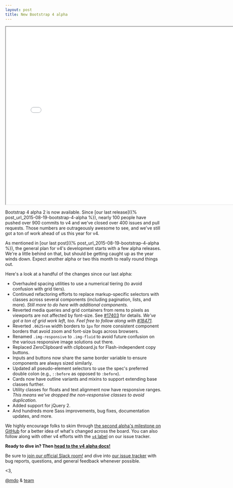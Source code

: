 ```yaml
---
layout: post
title: New Bootstrap 4 alpha
---
```


<div class="embed-responsive embed-responsive-16by9">
  <iframe class="embed-responsive-item" src="//www.youtube.com/embed/J_kokTee01k?rel=0" width="760" height="570" allowfullscreen></iframe>
</div>

Bootstrap 4 alpha 2 is now available. Since [our last release]({% post_url_2015-08-19-bootstrap-4-alpha %}), nearly 100 people have pushed over 900 commits to v4 and we've closed over 400 issues and pull requests. Those numbers are outrageously awesome to see, and we've still got a ton of work ahead of us this year for v4.

As mentioned in [our last post]({% post_url_2015-08-19-bootstrap-4-alpha %}), the general plan for v4's development starts with a few alpha releases. We're a little behind on that, but should be getting caught up as the year winds down. Expect another alpha or two this month to really round things out.

Here's a look at a handful of the changes since our last alpha:

- Overhauled spacing utilities to use a numerical tiering (to avoid confusion with grid tiers).
- Continued refactoring efforts to replace markup-specific selectors with classes across several components (including pagination, lists, and more). *Still more to do here with additional components.*
- Reverted media queries and grid containers from rems to pixels as viewports are not affected by font-size. See [#17403](https://github.com/twbs/bootstrap/pull/17403) for details. *We've got a ton of grid work left, too. Feel free to follow along with [#18471](https://github.com/twbs/bootstrap/issues/18471).*
- Reverted `.0625rem` width borders to `1px` for more consistent component borders that avoid zoom and font-size bugs across browsers.
- Renamed `.img-responsive` to `.img-fluid` to avoid future confusion on the various responsive image solutions out there.
- Replaced ZeroClipboard with clipboard.js for Flash-independent copy buttons.
- Inputs and buttons now share the same border variable to ensure components are always sized similarly.
- Updated all pseudo-element selectors to use the spec's preferred double colon (e.g., `::before` as opposed to `:before`).
- Cards now have outline variants and mixins to support extending base classes further.
- Utility classes for floats and text alignment now have responsive ranges. *This means we've dropped the non-responsive classes to avoid duplication.*
- Added support for jQuery 2.
- And hundreds more Sass improvements, bug fixes, documentation updates, and more.

We highly encourage folks to skim through [the second alpha's milestone on GitHub](https://github.com/twbs/bootstrap/issues?q=milestone%3Av4.0.0-alpha.2+is%3Aclosed) for a better idea of what's changed across the board. You can also follow along with other v4 efforts with the [`v4` label](https://github.com/twbs/bootstrap/labels/v4) on our issue tracker.

**Ready to dive in? Then [head to the v4 alpha docs!](http://v4-alpha.getbootstrap.com)**

Be sure to [join our official Slack room!](https://bootstrap-slack.herokuapp.com) and dive into [our issue tracker](https://github.com/twbs/bootstrap/issues/) with bug reports, questions, and general feedback whenever possible.

<3,

[@mdo](https://twitter.com/mdo) & [team](https://github.com/twbs)
